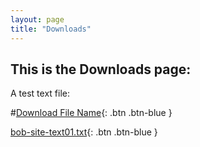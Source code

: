```yaml
---
layout: page
title: "Downloads"
---
```


## This is the Downloads page:

A test text file:


#[Download File Name](/downloads/bob-site-text01.txt){: .btn .btn-blue }

[bob-site-text01.txt](/downloads/bob-site-text01.txt){: .btn .btn-blue }
